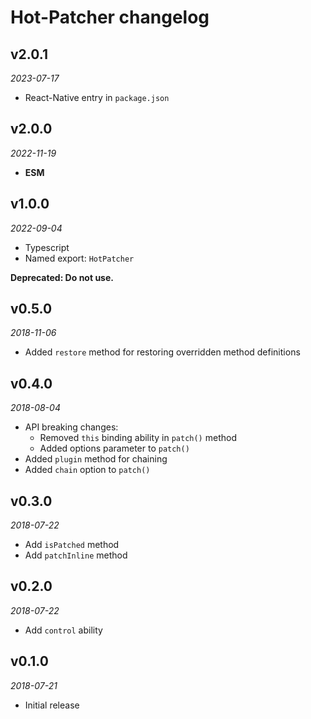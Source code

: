 # Hot-Patcher changelog

## v2.0.1
_2023-07-17_

 * React-Native entry in `package.json`

## v2.0.0
_2022-11-19_

 * **ESM**

## v1.0.0
_2022-09-04_

 * Typescript
 * Named export: `HotPatcher`

__Deprecated: Do not use.__

## v0.5.0
_2018-11-06_

 * Added `restore` method for restoring overridden method definitions

## v0.4.0
_2018-08-04_

 * API breaking changes:
   * Removed `this` binding ability in `patch()` method
   * Added options parameter to `patch()`
 * Added `plugin` method for chaining
 * Added `chain` option to `patch()`

## v0.3.0
_2018-07-22_

 * Add `isPatched` method
 * Add `patchInline` method

## v0.2.0
_2018-07-22_

 * Add `control` ability

## v0.1.0
_2018-07-21_

 * Initial release
